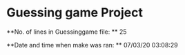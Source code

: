 # Guessing game Project
**No. of lines in Guessinggame file: **
25
 
 **Date and time when make was ran: **
07/03/20 03:08:29
